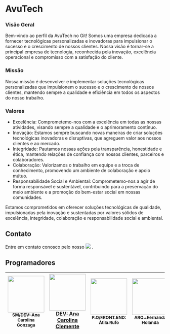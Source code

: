# AvuTech

### Visão Geral
Bem-vindo ao perfil da AvuTech no Git! Somos uma empresa dedicada a fornecer tecnológicas personalizadas e inovadoras para impulsionar o sucesso e o crescimento de nossos clientes. Nossa visão é tornar-se a principal empresa de tecnologia, reconhecida pela inovação, excelência operacional e compromisso com a satisfação do cliente.

### Missão
Nossa missão é desenvolver e implementar soluções tecnológicas personalizadas que impulsionem o sucesso e o crescimento de nossos clientes, mantendo sempre a qualidade e eficiência em todos os aspectos do nosso trabalho.

### Valores
* Excelência: Comprometemo-nos com a excelência em todas as nossas atividades, visando sempre a qualidade e o aprimoramento contínuo.
* Inovação: Estamos sempre buscando novas maneiras de criar soluções tecnológicas inovadoras e disruptivas, que agreguem valor aos nossos clientes e ao mercado.
* Integridade: Pautamos nossas ações pela transparência, honestidade e ética, mantendo relações de confiança com nossos clientes, parceiros e colaboradores.
* Colaboração: Valorizamos o trabalho em equipe e a troca de conhecimento, promovendo um ambiente de colaboração e apoio mútuo.
* Responsabilidade Social e Ambiental: Comprometemo-nos a agir de forma responsável e sustentável, contribuindo para a preservação do meio ambiente e a promoção do bem-estar social em nossas comunidades.
  
Estamos comprometidos em oferecer soluções tecnológicas de qualidade, impulsionadas pela inovação e sustentadas por valores sólidos de excelência, integridade, colaboração e responsabilidade social e ambiental.

## Contato
Entre em contato conosco pelo nosso <a href = "mailto:avutech6@gmail.com"><img src="https://img.shields.io/badge/-Gmail-%23333?style=for-the-badge&logo=gmail&logoColor=white" target="_blank"></a> .


## Programadores

| [<img loading="lazy" src="https://avatars.githubusercontent.com/u/111385282?v=4" width=115 height=115><br><sub>SM/DEV: Ana Carolina Gonzaga</sub>](https://github.com/Sasury-Ryash)  |  [<img loading="lazy" src="" width=115 height=115>DEV: Ana Carolina Clemente<br><sub></sub>](https://github.com/)  |  [<img loading="lazy" src="https://avatars.githubusercontent.com/u/113717770?v=4" width=115 height=115><br><sub>P.O/FRONT END: Átila Rufo</sub>](https://github.com/atilarufo) | [<img loading="lazy" src="https://avatars.githubusercontent.com/u/95234698?v=4" width=115 height=115><br><sub>ARQ.: Fernanda Holanda</sub>](https://github.com/fefehr13) |  [<img loading="lazy" src="https://github.com/account" width=115 height=115><br><sub>ARQ.: Maria Eliza</sub>](https://github.com/elizateofilo) |  [<img loading="lazy" src="https://avatars.githubusercontent.com/u/113708065?v=4" width=115 height=115><br><sub>DEV BACK END: Sophia Mello</sub>](https://github.com/sophiamel) 
| :---: | :---: | :---: | :---: | :---: | :---: |


